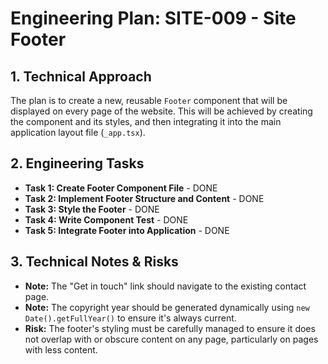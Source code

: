 # Engineering Plan: SITE-009 - Site Footer

## 1. Technical Approach

The plan is to create a new, reusable `Footer` component that will be displayed on every page of the website. This will be achieved by creating the component and its styles, and then integrating it into the main application layout file (`_app.tsx`).

## 2. Engineering Tasks

-   **Task 1: Create Footer Component File** - DONE
-   **Task 2: Implement Footer Structure and Content** - DONE
-   **Task 3: Style the Footer** - DONE
-   **Task 4: Write Component Test** - DONE
-   **Task 5: Integrate Footer into Application** - DONE

## 3. Technical Notes & Risks

-   **Note:** The "Get in touch" link should navigate to the existing contact page.
-   **Note:** The copyright year should be generated dynamically using `new Date().getFullYear()` to ensure it's always current.
-   **Risk:** The footer's styling must be carefully managed to ensure it does not overlap with or obscure content on any page, particularly on pages with less content.